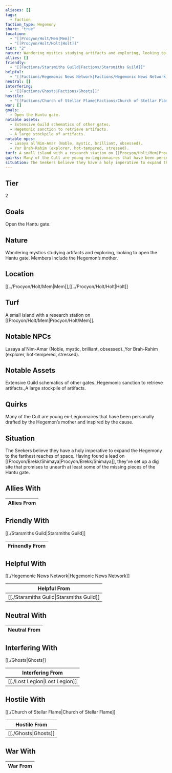 ```yaml
---
aliases: []
tags:
  - faction
faction_type: Hegemony
share: "true"
location:
  - "[[Procyon/Holt/Mem|Mem]]"
  - "[[Procyon/Holt/Holt|Holt]]"
tier: "2"
nature: Wandering mystics studying artifacts and exploring, looking to open the Hantu gate. Members include the Hegemon’s mother.
allies: []
friendly:
  - "[[Factions/Starsmiths Guild|Factions/Starsmiths Guild]]"
helpful:
  - "[[Factions/Hegemonic News Network|Factions/Hegemonic News Network]]"
neutral: []
interfering:
  - "[[Factions/Ghosts|Factions/Ghosts]]"
hostile:
  - "[[Factions/Church of Stellar Flame|Factions/Church of Stellar Flame]]"
war: []
goals:
  - Open the Hantu gate.
notable assets:
  - Extensive Guild schematics of other gates.
  - Hegemonic sanction to retrieve artifacts.
  - A large stockpile of artifacts.
notable npcs:
  - Lasaya al’Nim-Amar (Noble, mystic, brilliant, obsessed).
  - Yor Brah-Rahim (explorer, hot-tempered, stressed).
turf: A small island with a research station on [[Procyon/Holt/Mem|Procyon/Holt/Mem]].
quirks: Many of the Cult are young ex-Legionnaires that have been personally drafted by the Hegemon’s mother and inspired by the cause.
situation: The Seekers believe they have a holy imperative to expand the Hegemony to the farthest reaches of space. Having found a lead on [[Procyon/Brekk/Shimaya|Procyon/Brekk/Shimaya]], they’ve set up a dig site that promises to unearth at least some of the missing pieces of the Hantu gate.
---
```

## Tier

2

## Goals

Open the Hantu gate.

## Nature

Wandering mystics studying artifacts and exploring, looking to open the Hantu gate. Members include the Hegemon’s mother.

## Location

[[../Procyon/Holt/Mem|Mem]],[[../Procyon/Holt/Holt|Holt]]

## Turf

A small island with a research station on [[Procyon/Holt/Mem|Procyon/Holt/Mem]].

## Notable NPCs

Lasaya al’Nim-Amar (Noble, mystic, brilliant, obsessed).,Yor Brah-Rahim (explorer, hot-tempered, stressed).

## Notable Assets

Extensive Guild schematics of other gates.,Hegemonic sanction to retrieve artifacts.,A large stockpile of artifacts.

## Quirks

Many of the Cult are young ex-Legionnaires that have been personally drafted by the Hegemon’s mother and inspired by the cause.

## Situation

The Seekers believe they have a holy imperative to expand the Hegemony to the farthest reaches of space. Having found a lead on [[Procyon/Brekk/Shimaya|Procyon/Brekk/Shimaya]], they’ve set up a dig site that promises to unearth at least some of the missing pieces of the Hantu gate.

## Allies With



| Allies From |
| ----------- |


## Friendly With

[[./Starsmiths Guild|Starsmiths Guild]]

| Frinendly From |
| -------------- |


## Helpful With

[[./Hegemonic News Network|Hegemonic News Network]]

| Helpful From                                       |
| -------------------------------------------------- |
| [[./Starsmiths Guild\|Starsmiths Guild]] |


## Neutral With




| Neutral From |
| ------------ |



## Interfering With

[[./Ghosts|Ghosts]]


| Interfering From                         |
| ---------------------------------------- |
| [[./Lost Legion\|Lost Legion]] |



## Hostile With

[[./Church of Stellar Flame|Church of Stellar Flame]]


| Hostile From                   |
| ------------------------------ |
| [[./Ghosts\|Ghosts]] |



## War With



| War From |
| -------- |

